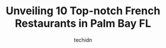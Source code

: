 ---
layout: ampstory
image: https://i0.wp.com/www.depkes.org/wp-content/uploads/2023/06/french-restaurants-0-in-palm-bay-fl-1685807968.jpeg?resize=640,853
author: techidn
featured: false
description: Discover the impressive array of French Restaurants options in Palm Bay FL, where you can find 10 of the largest French Restaurants establishments in the area. From renowned classics to hidd
title: Unveiling 10 Top-notch French Restaurants in Palm Bay FL
cover:
   title: Unveiling 10 Top-notch French Restaurants in Palm Bay FL
   subtitle: Rickpate
   background: https://www.depkes.org/wp-content/uploads/2023/06/french-restaurants-0-in-palm-bay-fl-1685807968.jpeg

pages: 
 - layout: thirds
   top: <h1>#1 Somers Sunshine Cafe</h1>
   bottom: "<p>We were extremely hesitant on whether or not we wanted to try this place based on the reviews.But boy oh boy are we glad we did!We were greeted promptly by a friendly hos</p>"
   background: https://www.depkes.org/wp-content/uploads/2023/06/french-restaurants-1-in-palm-bay-fl-1685807968.jpeg
   backgroundblur: true
 - layout: thirds
   top: <h1>#2 Yellow Dog Cafe</h1>
   bottom: "<p>The Yellow Dog never disappoints. The inside may look a little dated but the outside area is so pretty. We did have to walk down a flight of stairs to get there and Im</p>"
   background: https://www.depkes.org/wp-content/uploads/2023/06/french-restaurants-2-in-palm-bay-fl-1685807968.jpeg
   cta:
      link: https://www.depkes.org/blog/unveiling-10-top-notch-french-restaurants-in-palm-bay-fl/
      text: Unveiling 10 Top-notch French Restaurants in Palm Bay FL
 - layout: thirds
   top: <h1>#3 Rooneys</h1>
   bottom: "<p>2641 Palm Bay Rd NE, Palm Bay, FL 32905, United States</p>"
   background: https://www.depkes.org/wp-content/uploads/2023/06/french-restaurants-3-in-palm-bay-fl-1685807969.jpeg
   cta:
      link: https://www.depkes.org/blog/unveiling-10-top-notch-french-restaurants-in-palm-bay-fl/
      text: Unveiling 10 Top-notch French Restaurants in Palm Bay FL
 - layout: thirds
   top: <h1>#4 Jacquelines Bakery & Café</h1>
   bottom: "<p>906 E New Haven Ave, Melbourne, FL 32901, United States</p>"
   background: https://images.unsplash.com/photo-1488554378835-f7acf46e6c98?ixlib=rb-4.0.3&ixid=MnwxMjA3fDB8MHxwaG90by1wYWdlfHx8fGVufDB8fHx8&auto=format&fit=crop&w=640&h=853&q=80
   cta:
      link: https://www.depkes.org/blog/unveiling-10-top-notch-french-restaurants-in-palm-bay-fl/
      text: Unveiling 10 Top-notch French Restaurants in Palm Bay FL
 - layout: thirds
   top: <h1>#5 Izzys Diner</h1>
   bottom: "<p>2598 Palm Bay Rd NE, Palm Bay, FL 32905, United States</p>"
   background: https://images.unsplash.com/photo-1484589065579-248aad0d8b13?ixlib=rb-4.0.3&ixid=MnwxMjA3fDB8MHxwaG90by1wYWdlfHx8fGVufDB8fHx8&auto=format&fit=crop&w=640&h=853&q=80
   cta:
      link: https://www.depkes.org/blog/unveiling-10-top-notch-french-restaurants-in-palm-bay-fl/
      text: Unveiling 10 Top-notch French Restaurants in Palm Bay FL
 - layout: thirds
   top: <h1>#6 La Estancia De Luisa</h1>
   bottom: "<p>5270 Babcock St NE #28, Palm Bay, FL 32905, United States</p>"
   background: https://images.unsplash.com/photo-1534312527009-56c7016453e6?ixlib=rb-4.0.3&ixid=MnwxMjA3fDB8MHxwaG90by1wYWdlfHx8fGVufDB8fHx8&auto=format&fit=crop&w=640&h=853&q=80
   cta:
      link: https://www.depkes.org/blog/unveiling-10-top-notch-french-restaurants-in-palm-bay-fl/
      text: Unveiling 10 Top-notch French Restaurants in Palm Bay FL
 - layout: thirds
   top: <h1>#7 Dotties Restaurant</h1>
   bottom: "<p>5275 Babcock St NE, Palm Bay, FL 32905, United States</p>"
   background: https://images.unsplash.com/photo-1549241520-425e3dfc01cb?ixlib=rb-4.0.3&ixid=MnwxMjA3fDB8MHxwaG90by1wYWdlfHx8fGVufDB8fHx8&auto=format&fit=crop&w=640&h=853&q=80
   cta:
      link: https://www.depkes.org/blog/unveiling-10-top-notch-french-restaurants-in-palm-bay-fl/
      text: Unveiling 10 Top-notch French Restaurants in Palm Bay FL
 - layout: thirds
   middle: Continue reading...
   background: https://images.unsplash.com/photo-1462556791646-c201b8241a94?ixlib=rb-4.0.3&ixid=MnwxMjA3fDB8MHxwaG90by1wYWdlfHx8fGVufDB8fHx8&auto=format&fit=crop&w=640&h=853&q=80
   cta:
      link: https://www.depkes.org/blog/unveiling-10-top-notch-french-restaurants-in-palm-bay-fl/
      text: Unveiling 10 Top-notch French Restaurants in Palm Bay FL
      
---
